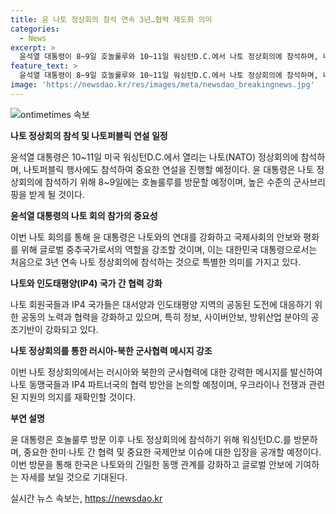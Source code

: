 ```yaml
---
title: 윤 나토 정상회의 참석 연속 3년…협력 제도화 의미
categories:
  - News
excerpt: >
  윤석열 대통령이 8~9일 호놀룰루와 10~11일 워싱턴D.C.에서 나토 정상회의에 참석하며, 나토와의 글로벌 중추국가로서의 위상을 제고하고, 인도태평양과의 협력을 강화한다. IP4 국가와의 릴레이 양자회담, 나토퍼블릭 연설을 통해 안보와 경제 이익을 확보하고, 러시아-북한 군사협력에 대한 메시지를 발신할 예정이다. 또한, 바이든 부부 주최 친교만찬에 참석하고, 윤 대통령은 인도태평양 사령부 방문을 통해 한미동맹을 과시하고 한국의 안보 강화를 촉구할 것으로 기대된다.
feature_text: >
  윤석열 대통령이 8~9일 호놀룰루와 10~11일 워싱턴D.C.에서 나토 정상회의에 참석하며, 나토와의 글로벌 중추국가로서의 위상을 제고하고, 인도태평양과의 협력을 강화한다. IP4 국가와의 릴레이 양자회담, 나토퍼블릭 연설을 통해 안보와 경제 이익을 확보하고, 러시아-북한 군사협력에 대한 메시지를 발신할 예정이다. 또한, 바이든 부부 주최 친교만찬에 참석하고, 윤 대통령은 인도태평양 사령부 방문을 통해 한미동맹을 과시하고 한국의 안보 강화를 촉구할 것으로 기대된다.
image: 'https://newsdao.kr/res/images/meta/newsdao_breakingnews.jpg'
---
```


<p><img src="https://newsdao.kr/res/images/meta/newsdao_breakingnews.jpg" alt="ontimetimes 속보" /></p>

<p><b>나토 정상회의 참석 및 나토퍼블릭 연설 일정</b></p>

<p>윤석열 대통령은 10~11일 미국 워싱턴D.C.에서 열리는 나토(NATO) 정상회의에 참석하며, 나토퍼블릭 행사에도 참석하여 중요한 연설을 진행할 예정이다. 윤 대통령은 나토 정상회의에 참석하기 위해 8~9일에는 호놀룰루를 방문할 예정이며, 높은 수준의 군사브리핑을 받게 될 것이다.</p>

<p data-ke-size="size16"></p>

<p><b>윤석열 대통령의 나토 회의 참가의 중요성</b></p>

<p>이번 나토 회의를 통해 윤 대통령은 나토와의 연대를 강화하고 국제사회의 안보와 평화를 위해 글로벌 중추국가로서의 역할을 강조할 것이며, 이는 대한민국 대통령으로서는 처음으로 3년 연속 나토 정상회의에 참석하는 것으로 특별한 의미를 가지고 있다.</p>

<p data-ke-size="size16"></p>

<p><b>나토와 인도태평양(IP4) 국가 간 협력 강화</b></p>

<p>나토 회원국들과 IP4 국가들은 대서양과 인도태평양 지역의 공동된 도전에 대응하기 위한 공동의 노력과 협력을 강화하고 있으며, 특히 정보, 사이버안보, 방위산업 분야의 공조기반이 강화되고 있다.</p>

<p data-ke-size="size16"></p>

<p><b>나토 정상회의를 통한 러시아-북한 군사협력 메시지 강조</b></p>

<p>이번 나토 정상회의에서는 러시아와 북한의 군사협력에 대한 강력한 메시지를 발신하여 나토 동맹국들과 IP4 파트너국의 협력 방안을 논의할 예정이며, 우크라이나 전쟁과 관련된 지원의 의지를 재확인할 것이다.</p>

<p data-ke-size="size16"></p>

<p><b>부연 설명</b></p>

<p>윤 대통령은 호놀룰루 방문 이후 나토 정상회의에 참석하기 위해 워싱턴D.C.를 방문하며, 중요한 한미·나토 간 협력 및 중요한 국제안보 이슈에 대한 입장을 공개할 예정이다. 이번 방문을 통해 한국은 나토와의 긴밀한 동맹 관계를 강화하고 글로벌 안보에 기여하는 자세를 보일 것으로 기대된다.</p>
실시간 뉴스 속보는, <a href="https://newsdao.kr" rel="dofollow">https://newsdao.kr</a>


